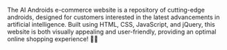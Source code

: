 The AI Androids e-commerce website is a repository of cutting-edge androids, designed for customers interested in the latest advancements in artificial intelligence. Built using HTML, CSS, JavaScript, and jQuery, this website is both visually appealing and user-friendly, providing an optimal online shopping experience! 🤖🧠
